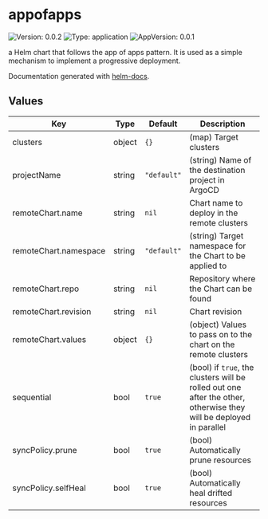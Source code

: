 # appofapps

![Version: 0.0.2](https://img.shields.io/badge/Version-0.0.2-informational?style=flat-square) ![Type: application](https://img.shields.io/badge/Type-application-informational?style=flat-square) ![AppVersion: 0.0.1](https://img.shields.io/badge/AppVersion-0.0.1-informational?style=flat-square)

a Helm chart that follows the app of apps pattern.
It is used as a simple mechanism to implement a progressive deployment.

Documentation generated with [helm-docs](https://github.com/norwoodj/helm-docs).

## Values

| Key | Type | Default | Description |
|-----|------|---------|-------------|
| clusters | object | `{}` | (map) Target clusters |
| projectName | string | `"default"` | (string) Name of the destination project in ArgoCD |
| remoteChart.name | string | `nil` | Chart name to deploy in the remote clusters |
| remoteChart.namespace | string | `"default"` | (string) Target namespace for the Chart to be applied to |
| remoteChart.repo | string | `nil` | Repository where the Chart can be found |
| remoteChart.revision | string | `nil` | Chart revision |
| remoteChart.values | object | `{}` | (object) Values to pass on to the chart on the remote clusters |
| sequential | bool | `true` | (bool) if `true`, the clusters will be rolled out one after the other, otherwise they will be deployed in parallel |
| syncPolicy.prune | bool | `true` | (bool) Automatically prune resources |
| syncPolicy.selfHeal | bool | `true` | (bool) Automatically heal drifted resources |
